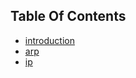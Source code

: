  ## Table Of Contents

 - [introduction](./introduction.md)
 - [arp]('./arp.md')
 - [ip]('./ip.md')

